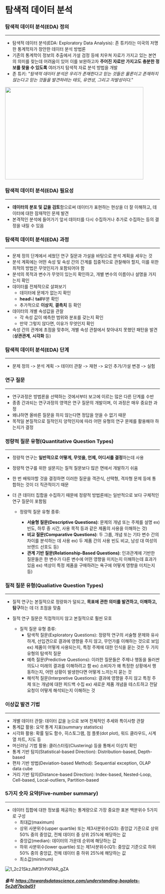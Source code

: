 # 탐색적 데이터 분석

### 탐색적 데이터 분석(EDA) 정의
---
* 탐색적 데이터 분석(EDA: Exploratory Data Analysis): 존 튜키라는 미국의 저명한 통계학자가 창안한 데이터 분석 방법론
* 기존의 통계학이 정보의 추출에서 가설 검정 등에 치우쳐 자료가 가지고 있는 본연의 의미를 찾는데 어려움이 있어
  이를 보완하고자 **주어진 자료만 가지고도 충분한 정보를 찾을 수 있도록** 여러가지 탐색적 자료 분석 방법을 개발
* 존 튜키: _"탐색적 데이터 분석은 우리가 존재한다고 믿는 것들은 물론이고 존재하지 않는다고 믿는 것들을 발견하려는 태도, 유연성, 그리고 자발성이다."_


<img src="https://upload.wikimedia.org/wikipedia/commons/b/ba/Data_visualization_process_v1.png" width="450px" height="300px"></img>


### 탐색적 데이터 분석(EDA) 필요성
---
* **데이터의 분포 및 값을 검토**함으로써 데이터가 표현하는 현상을 더 잘 이해하고, 데이터에 대한 잠재적인 문제 발견
* 본격적인 분석에 들어가기 앞서 데이터를 다시 수집하거나 추가로 수집하는 등의 결정을 내릴 수 있음


### 탐색적 데이터 분석(EDA) 과정
---
* 문제 정의 단계에서 세웠던 연구 질문과 가설을 바탕으로 분석 계획을 세우는 것
* 분석 계획에는 어떤 속성 및 속성 간의 간계를 집중적으로 관찰해야 할지, 이를 위한 최적의 방법은 무엇인지가 포함되어야 함
* 분석의 목적과 변수가 무엇이 있는지 확인하고, 개별 변수의 이름이나 설명을 가지는지 확인
* 데이터를 전체적으로 살펴보기
  * 데이터에 문제가 없는지 확인
  * **head**나 **tail**부분 확인
  * 추가적으로 **이상치**, **결측치** 등 확인
* 데이터의 개별 속성값을 관찰
  * 각 속성 값이 예측한 범위와 분포를 갖는지 확인
  * 만약 그렇지 않다면, 이유가 무엇인지 확인
* 속성 간의 관계에 초점을 맞추어, 개별 속성 관찰에서 찾아내지 못했던 패턴을 발견 (**상관관계**, **시각화** 등)


### 탐색적 데이터 분석(EDA) 단계
---
* 문제 정의 -> 분석 계획 -> 데이터 관찰 -> 재현 -> 요인 추가/가설 변경 -> 실험


### 연구 질문
---
* 연구과정은 방법론을 선택하는 것에서부터 보고에 이르는 많은 다른 단계를 수반
* 종종 간과되는 연구과정의 영역은 연구 질문의 개발이며, 이 과정은 매우 중요한 과정
* 왜냐하면 올바른 질문을 하지 않는다면 정답을 얻을 수 없기 때문
* 목적일 본질적으로 질적인지 양적인지에 따라 어떤 유형의 연구 문제를 활용해야 하는지가 결정


### 정량적 질문 유형(Quantitative Question Types)
---
* 정량적 연구는 **일반적으로 어떻게, 무엇을, 언제, 어디서를 결정**하는데 사용
* 정량적 연구를 위한 설문지는 질적 질문보다 많은 면에서 개발하기 쉬움
* 한 번 배워야할 것을 결정하면 이러한 질문을 객관식, 선택형, 격자형 문제 등에 통합하는 것이 더 직관적이기 때문
* 더 큰 데이터 집합을 수집하기 때문에 정량적 방법론에는 일반적으로 보다 구체적인 연구 질문이 포함됨

  * 정량적 질문 유형 종류:
  
    * **서술형 질문(Descriptive Questions)**: 문제의 개념 또는 주제를 설명 ex) 빈도, 하루 중 시간, 사용 목적 등과 같은 제품의 사용을 이해하는 것)
    * **비교 질문(Comparative Questions)**: 두 그룹, 개념 또는 기타 변수 간의 차이를 분석하는 데 사용 ex) 두 제품 간의 사용 빈도 비교, 남성 대 여성의 브랜드 선호도 등)
    * **관계 기반 질문(Relationship-Based Questions)**: 인과관계에 기반한 질문들은 한 변수가 다른 변수에 어떤 영향을 미치는지 이해하는데 효과가 있음 ex) 색상이 특정 제품을 구매하려는 욕구에 어떻게 영향을 미치는지 등)


### 질적 질문 유형(Qualiative Question Types)
---
* 질적 연구는 본질적으로 정량화가 덜되고, **목표에 관한 의미를 발견하고, 이해하고, 탐구**하는 데 더 초점을 맞춤
* 질적 연구 질문은 직접적이지 않고 본질적으로 훨씬 모호

  * 질적 질문 유형 종류:
    * 탐색적 질문(Exploratory Questions): 정량적 연구의 서술형 문제와 유사하게, 선입견으로 결과에 영향을 주지 않고, 무언가를 이해하는 것으로 보임 ex) 제품이 어떻게 사용되는지, 특정 주제에 대한 인식을 묻는 것은 두 가지 유형의 탐색적 질문
    * 예측 질문(Predictive Questions): 이러한 질문들은 주제나 행동을 둘러싼 의도나 미래의 결과를 이해하려고 함 ex) 소비자가 왜 특정한 상황에서 행동하는지, 어떤 상황이 발생한다면 어떻게 느끼는지 묻는 것
    * 해석적 질문(Interpretive Questions): 결과에 영향을 주지 않고 특정 주제 또는 개념에 대한 피드백 수집 ex) 새로운 제품 개념을 테스트하고 전달 요청이 어떻게 해석되는지 이해하는 것

### 이상값 발견 기법
---
* 개별 데이터 관찰: 데이터 값을 눈으로 보며 전체적인 추세와 특이사항 관찰
* 통계값 활용: 요약 통계 지표(summary statistics)
* 시각화 활용: 확률 밀도 함수, 히스토그램, 점 플롯(dot plot), 워드 클라우드, 시계열 차트, 지도 등
* 머신러닝 기법 활용: 클러스터링(Clustering) 등을 통해서 이상치 확인
* 통계 기반 탐지(Statistical-based Direction): Distribution-based, Depth-based
* 편차 기반 방법(Deviation-based Method): Sequential exception, OLAP data cube
* 거리 기반 탐지(Distance-based Direction): Index-based, Nested-Loop, Cell-based, Local-outliers, Partition-based

### 5가지 숫자 요약(Five-number summary)
---
* 데이터 집합에 대한 정보를 제공하는 통계량으로 가장 중요한 표본 백분위수 5가지로 구성
  * 최대값(maximum)
  * 상위 사분위수(upper quartile) 또는 제3사분위수(Q3): 중앙값 기준으로 상위 50% 중의 중앙값, 전체 데이터 중 상위 25%에 해당하는 값
  * 중앙값(median): 데이터의 가운데 순위에 해당하는 값
  * 하위 사분위수(lower quartile) 또는 제1사분위수(Q1): 중앙값 기준으로 하위 50% 중의 중앙값, 전체 데이터 중 하위 25%에 해당하는 값
  * 최소값(minimum)

![1_2c21SkzJMf3frPXPAR_gZA](https://user-images.githubusercontent.com/81904802/129470313-8470ac12-90b5-493d-9bbc-4ee7e1df0916.png)

##### 출처: https://towardsdatascience.com/understanding-boxplots-5e2df7bcbd51






